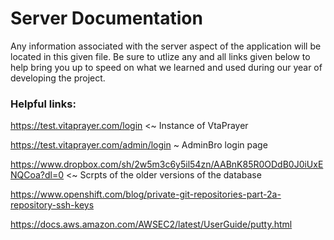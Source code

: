 # Server Documentation
Any information associated with the server aspect of the application will be located in this given file. Be sure to utlize any and all links given below to help bring you up to speed on what we learned and used during our year of developing the project.

### Helpful links:
https://test.vitaprayer.com/login <~ Instance of VtaPrayer

https://test.vitaprayer.com/admin/login ~ AdminBro login page

https://www.dropbox.com/sh/2w5m3c6y5il54zn/AABnK85R0ODdB0J0iUxENQCoa?dl=0 <~ Scrpts of the older versions of the database

https://www.openshift.com/blog/private-git-repositories-part-2a-repository-ssh-keys

https://docs.aws.amazon.com/AWSEC2/latest/UserGuide/putty.html
